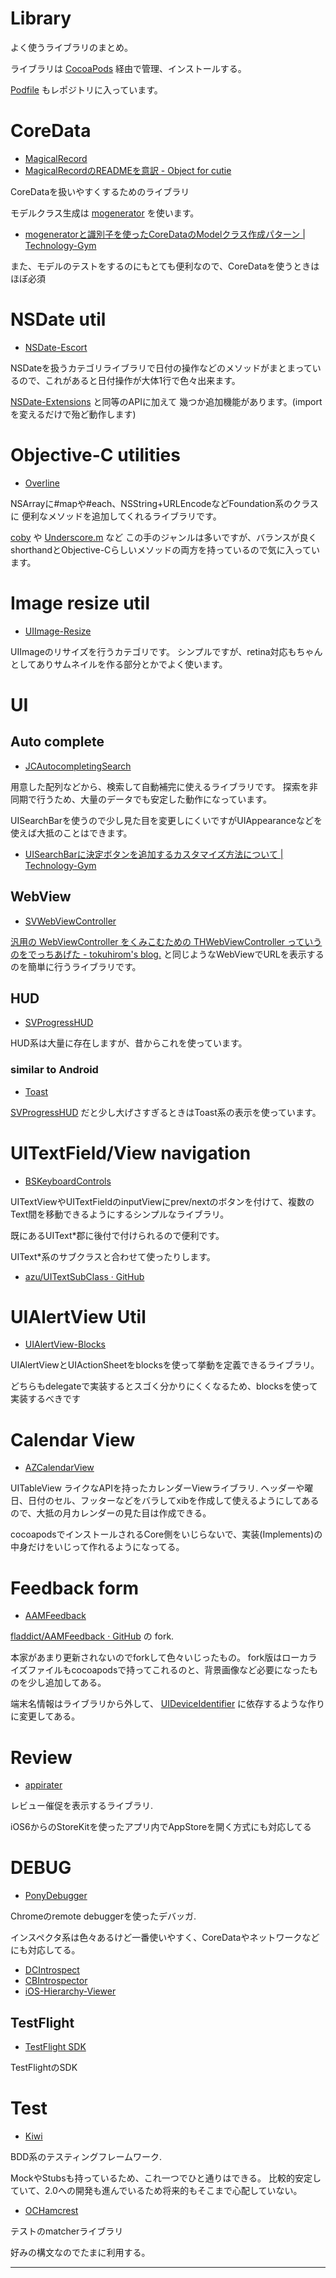 # Library

よく使うライブラリのまとめ。

ライブラリは [CocoaPods] 経由で管理、インストールする。

[Podfile](Podfile) もレポジトリに入っています。

# CoreData

* [MagicalRecord]
* [MagicalRecordのREADMEを意訳 - Object for cutie](http://d.hatena.ne.jp/tanaponchikidun/20121202/1354468112 "MagicalRecordのREADMEを意訳 - Object for cutie")

CoreDataを扱いやすくするためのライブラリ

モデルクラス生成は [mogenerator](https://github.com/rentzsch/mogenerator "mogenerator") を使います。

* [mogeneratorと識別子を使ったCoreDataのModelクラス作成パターン | Technology-Gym](http://tech-gym.com/2012/10/ios/890.html "mogeneratorと識別子を使ったCoreDataのModelクラス作成パターン | Technology-Gym")

また、モデルのテストをするのにもとても便利なので、CoreDataを使うときはほぼ必須

# NSDate util

* [NSDate-Escort]

NSDateを扱うカテゴリライブラリで日付の操作などのメソッドがまとまっているので、これがあると日付操作が大体1行で色々出来ます。

[NSDate-Extensions](https://github.com/erica/NSDate-Extensions "NSDate-Extensions") と同等のAPIに加えて
幾つか追加機能があります。(importを変えるだけで殆ど動作します)

# Objective-C utilities

* [Overline]

NSArrayに#mapや#each、NSString+URLEncodeなどFoundation系のクラスに
便利なメソッドを追加してくれるライブラリです。

[coby](https://github.com/pjaspers/coby "coby") や [Underscore.m](http://underscorem.org/ "Underscore.m") など
この手のジャンルは多いですが、バランスが良くshorthandとObjective-Cらしいメソッドの両方を持っているので気に入っています。

# Image resize util

* [UIImage-Resize]

UIImageのリサイズを行うカテゴリです。
シンプルですが、retina対応もちゃんとしてありサムネイルを作る部分とかでよく使います。

# UI

## Auto complete

* [JCAutocompletingSearch]

用意した配列などから、検索して自動補完に使えるライブラリです。
探索を非同期で行うため、大量のデータでも安定した動作になっています。

UISearchBarを使うので少し見た目を変更しにくいですがUIAppearanceなどを使えば大抵のことはできます。

* [UISearchBarに決定ボタンを追加するカスタマイズ方法について | Technology-Gym](http://tech-gym.com/2013/02/ios/1116.html "UISearchBarに決定ボタンを追加するカスタマイズ方法について | Technology-Gym")

## WebView

* [SVWebViewController]

[汎用の WebViewController をくみこむための THWebViewController っていうのをでっちあげた - tokuhirom's blog.](http://blog.64p.org/entry/20120107/1325914765 "汎用の WebViewController をくみこむための THWebViewController っていうのをでっちあげた - tokuhirom's blog.")
と同じようなWebViewでURLを表示するのを簡単に行うライブラリです。

## HUD

* [SVProgressHUD]

HUD系は大量に存在しますが、昔からこれを使っています。

### similar to Android

* [Toast]

[SVProgressHUD] だと少し大げさすぎるときはToast系の表示を使っています。

# UITextField/View navigation

* [BSKeyboardControls]

UITextViewやUITextFieldのinputViewにprev/nextのボタンを付けて、複数のText間を移動できるようにするシンプルなライブラリ。

既にあるUIText*郡に後付で付けられるので便利です。

UIText*系のサブクラスと合わせて使ったりします。

* [azu/UITextSubClass · GitHub](https://github.com/azu/UITextSubClass "azu/UITextSubClass · GitHub")

# UIAlertView Util

* [UIAlertView-Blocks]

UIAlertViewとUIActionSheetをblocksを使って挙動を定義できるライブラリ。

どちらもdelegateで実装するとスゴく分かりにくくなるため、blocksを使って実装するべきです

# Calendar View

* [AZCalendarView]

UITableView ライクなAPIを持ったカレンダーViewライブラリ.
ヘッダーや曜日、日付のセル、フッターなどをバラしてxibを作成して使えるようにしてあるので、大抵の月カレンダーの見た目は作成できる。

cocoapodsでインストールされるCore側をいじらないで、実装(Implements)の中身だけをいじって作れるようになってる。

# Feedback form

* [AAMFeedback]

[fladdict/AAMFeedback · GitHub](https://github.com/fladdict/AAMFeedback "fladdict/AAMFeedback · GitHub") の fork.

本家があまり更新されないのでforkして色々いじったもの。
fork版はローカライズファイルもcocoapodsで持ってこれるのと、背景画像など必要になったものを少し追加してある。

端末名情報はライブラリから外して、 [UIDeviceIdentifier](https://github.com/squarefrog/UIDeviceIdentifier "UIDeviceIdentifier") に依存するような作りに変更してある。

# Review

* [appirater]

レビュー催促を表示するライブラリ.

iOS6からのStoreKitを使ったアプリ内でAppStoreを開く方式にも対応してる

# DEBUG

* [PonyDebugger]

Chromeのremote debuggerを使ったデバッガ.

インスペクタ系は色々あるけど一番使いやすく、CoreDataやネットワークなどにも対応してる。

* [DCIntrospect](https://github.com/domesticcatsoftware/DCIntrospect "DCIntrospect")
* [CBIntrospector](https://github.com/cbess/CBIntrospector "CBIntrospector")
* [iOS-Hierarchy-Viewer](https://github.com/glock45/iOS-Hierarchy-Viewer "iOS-Hierarchy-Viewer")

## TestFlight

* [TestFlight SDK]

TestFlightのSDK

# Test

* [Kiwi]

BDD系のテスティングフレームワーク.

MockやStubsも持っているため、これ一つでひと通りはできる。
比較的安定していて、2.0への開発も進んでいるため将来的もそこまで心配していない。

* [OCHamcrest]

テストのmatcherライブラリ

好みの構文なのでたまに利用する。

---

[CocoaPods]: http://cocoapods.org/  "CocoaPods: The Objective-C Library Manager"

[MagicalRecord]: https://github.com/magicalpanda/MagicalRecord  "magicalpanda/MagicalRecord ? GitHub"
[NSDate-AZExtensions]: https://github.com/azu/NSDate-AZExtensions  "azu/NSDate-AZExtensions ? GitHub"
[Overline]: https://github.com/yaakaito/Overline  "yaakaito/Overline ? GitHub"
[UIImage-Resize]: https://github.com/AliSoftware/UIImage-Resize  "AliSoftware/UIImage-Resize · GitHub"
[JCAutocompletingSearch]: https://github.com/jcoleman/JCAutocompletingSearch  "jcoleman/JCAutocompletingSearch · GitHub"
[SVWebViewController]: https://github.com/samvermette/SVWebViewController  "samvermette/SVWebViewController · GitHub"
[SVProgressHUD]: https://github.com/samvermette/SVProgressHUD  "samvermette/SVProgressHUD · GitHub"
[Toast]: https://github.com/scalessec/Toast  "scalessec/Toast · GitHub"
[BSKeyboardControls]: https://github.com/simonbs/BSKeyboardControls  "simonbs/BSKeyboardControls · GitHub"
[UIAlertView-Blocks]: https://github.com/jivadevoe/UIAlertView-Blocks  "jivadevoe/UIAlertView-Blocks · GitHub"
[AZCalendarView]: https://github.com/azu/AZCalendarView  "azu/AZCalendarView · GitHub"
[AAMFeedback]: https://github.com/azu/AAMFeedback  "AAMFeedback"
[appirater]: https://github.com/arashpayan/appirater  "arashpayan/appirater · GitHub"
[PonyDebugger]: https://github.com/square/PonyDebugger  "square/PonyDebugger · GitHub"
[TestFlight SDK]: https://testflightapp.com/sdk/  "TestFlight » Beta Testing On The Fly"
[NSDate-Escort]: https://github.com/azu/NSDate-Escort  "azu/NSDate-Escort"
[Kiwi]: https://github.com/allending/Kiwi  "allending/Kiwi · GitHub"
[OCHamcrest]: https://github.com/hamcrest/OCHamcrest  "hamcrest/OCHamcrest · GitHub"